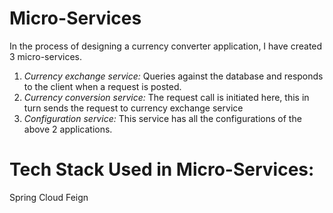 # Micro-Services

In the process of designing a currency converter application, I have created 3 micro-services.
1. _Currency exchange service:_ Queries against the database and responds to the client when a request is posted.
2. _Currency conversion service:_ The request call is initiated here, this in turn sends the request to currency exchange service
3. _Configuration service:_ This service has all the configurations of the above 2 applications.

# Tech Stack Used in Micro-Services:

Spring Cloud
Feign